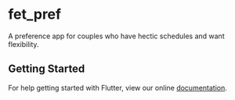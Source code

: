 # fet_pref

A preference app for couples who have hectic schedules and want flexibility.

## Getting Started

For help getting started with Flutter, view our online
[documentation](https://flutter.io/).
